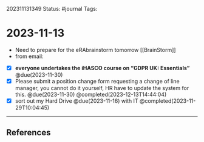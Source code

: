 202311131349
Status: #journal
Tags: 

# 2023-11-13

- Need to prepare for the eRAbrainstorm tomorrow [[BrainStorm]]
- from email: 
- [x] **everyone undertakes the iHASCO course on “GDPR UK: Essentials”** @due(2023-11-30)
- [x] Please submit a position change form requesting a change of line manager, you cannot do it yourself, HR have to update the system for this. @due(2023-11-30) @completed(2023-12-13T14:44:04)
- [x] sort out my Hard Drive @due(2023-11-16) with IT @completed(2023-11-29T10:04:45)
---
## References
